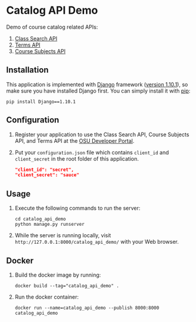 Catalog API Demo
================

Demo of course catalog related APIs:

1. [Class Search API](https://github.com/osu-mist/class-search-api)
2. [Terms API](https://github.com/osu-mist/terms-api)
3. [Course Subjects API](https://github.com/osu-mist/course-subjects-api)

Installation
------------

This application is implemented with [Django](https://www.djangoproject.com/) framework ([version 1.10.1](https://docs.djangoproject.com/en/1.10/releases/1.10.1/)), so make sure you have installed Django first. You can simply install it with [pip](https://pip.pypa.io/en/latest/):
    
```
pip install Django==1.10.1
```

Configuration
-------------

1. Register your application to use the Class Search API, Course Subjects API, and Terms API at the [OSU Developer Portal](https://developer.oregonstate.edu/).
2. Put your `configuration.json` file which contains `client_id` and `client_secret` in the root folder of this application.

    ```json
    "client_id": "secret",
    "client_secret": "sauce"
    ```

Usage
-----

1. Execute the following commands to run the server:

    ```
    cd catalog_api_demo
    python manage.py runserver
    ```

2. While the server is running locally, visit `http://127.0.0.1:8000/catalog_api_demo/` with your Web browser.

Docker
------

1. Build the docker image by running:
	
	```
	docker build --tag="catalog_api_demo" .
	```

2. Run the docker container:
	
	```
	docker run --name=catalog_api_demo --publish 8000:8000 catalog_api_demo
	```
